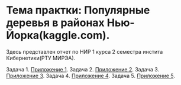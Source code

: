 # Тема практки: Популярные деревья в районах Нью-Йорка(kaggle.com).
Здесь представлен отчет по НИР 1 курса 2 семестра инстита Кибернетики(РТУ МИРЭА).

Задача 1. 
    [Приложение 1](https://github.com/katerina-Evdokimova/NIR/blob/main/Practical_work_1_variant_3.R).
Задача 2.
    [Приложение 2](https://github.com/katerina-Evdokimova/NIR/blob/main/Practical_work_2_variant_3.R).
Задача 3.
    [Приложение 3](https://github.com/katerina-Evdokimova/NIR/blob/main/Practical_work_3_variant_3.R).
Задача 4.
    [Приложение 4](https://github.com/katerina-Evdokimova/NIR/blob/main/Practical_work_4_variant_3.py).
Задача 5.
    [Приложение 5](https://github.com/katerina-Evdokimova/NIR/blob/main/Practical_work_5.py).
